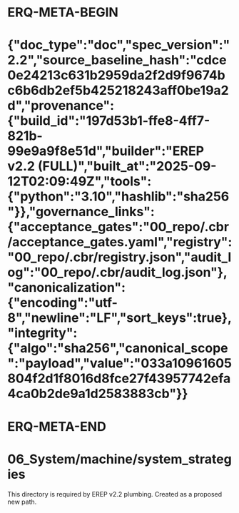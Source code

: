 # ERQ-META-BEGIN
# {"doc_type":"doc","spec_version":"2.2","source_baseline_hash":"cdce0e24213c631b2959da2f2d9f9674bc6b6db2ef5b425218243aff0be19a2d","provenance":{"build_id":"197d53b1-ffe8-4ff7-821b-99e9a9f8e51d","builder":"EREP v2.2 (FULL)","built_at":"2025-09-12T02:09:49Z","tools":{"python":"3.10","hashlib":"sha256"}},"governance_links":{"acceptance_gates":"00_repo/.cbr/acceptance_gates.yaml","registry":"00_repo/.cbr/registry.json","audit_log":"00_repo/.cbr/audit_log.json"},"canonicalization":{"encoding":"utf-8","newline":"LF","sort_keys":true},"integrity":{"algo":"sha256","canonical_scope":"payload","value":"033a10961605804f2d1f8016d8fce27f43957742efa4ca0b2de9a1d2583883cb"}}
# ERQ-META-END
# 06_System/machine/system_strategies

This directory is required by EREP v2.2 plumbing. Created as a proposed new path.
